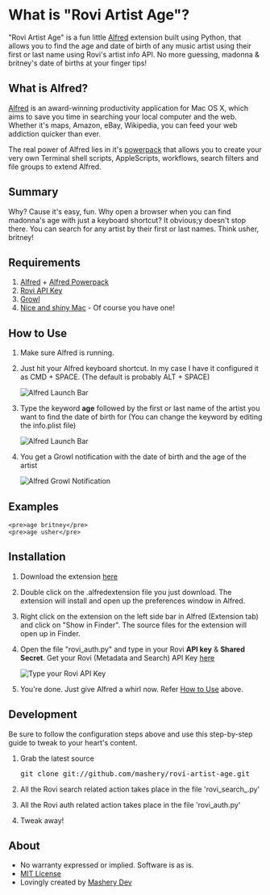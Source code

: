 # What is "Rovi Artist Age"?
 
"Rovi Artist Age" is a fun little [Alfred](http://www.alfredapp.com/) extension built using Python, that allows you to find the age and date of birth of any music artist using their first or last name using Rovi's artist info API. No more guessing, madonna & britney's date of births at your finger tips!

## What is Alfred?
[Alfred](http://alfredapp.com) is an award-winning productivity application for Mac OS X, which aims to save you time in searching your local computer and the web. Whether it's maps, Amazon, eBay, Wikipedia, you can feed your web addiction quicker than ever.

The real power of Alfred lies in it's [powerpack](http://www.alfredapp.com/powerpack/) that allows you to create your very own Terminal shell scripts, AppleScripts, workflows, search filters and file groups to extend Alfred.

## Summary

Why? Cause it's easy, fun. Why open a browser when you can find madonna's age with just a keyboard shortcut? It obvious;y doesn't stop there. You can search for any artist by their first or last names. Think usher, britney!

## Requirements

1. [Alfred](http://www.alfredapp.com/) + [Alfred Powerpack](http://www.alfredapp.com/powerpack/)
2. [Rovi API Key](http://developer.rovicorp.com)
3. [Growl](http://growl.info)
4. [Nice and shiny Mac](http://www.youtube.com/results?search_query=get+a+mac) - Of course you have one!

## How to Use

1. Make sure Alfred is running. 

2. Just hit your Alfred keyboard shortcut. In my case I have it configured it as CMD + SPACE. (The default is probably ALT + SPACE)

	![Alfred Launch Bar](https://github.com/mashery/rovi-artist-age/raw/master/development/images/alfred_launch_bar.png)
	
3. Type the keyword **age** followed by the first or last name of the artist you want to find the date of birth for (You can change the keyword by editing the info.plist file)

	![Alfred Launch Bar](https://github.com/mashery/rovi-artist-age/raw/master/development/images/alfred_launch_bar_fill.png)	
	
4. You get a Growl notification with the date of birth and the age of the artist

	![Alfred Growl Notification](https://github.com/mashery/rovi-artist-age/raw/master/development/images/alfred_growl.png)


## Examples ##
	<pre>age britney</pre>
	<pre>age usher</pre>

## Installation

1. Download the extension [here](https://github.com/mashery/rovi-artist-age/raw/master/rovi-artist-age.zip) 

2. Double click on the .alfredextension file you just download. The extension will install and open up the preferences window in Alfred.

3. Right click on the extension on the left side bar in Alfred (Extension tab) and click on "Show in Finder". The source files for the extension will open up in Finder. 

4. Open the file "rovi_auth.py" and type in your Rovi **API key** & **Shared Secret**. Get your Rovi (Metadata and Search) API Key [here](http://developer.rovicorp.com)

	![Type your Rovi API Key](https://github.com/mashery/rovi-artist-age/raw/master/development/images/rovi_api_key.png)

5. You're done. Just give Alfred a whirl now. Refer [How to Use](#how-to-use) above.

## Development

Be sure to follow the configuration steps above and use this step-by-step guide to tweak to your heart's content.

1. Grab the latest source
	<pre>git clone git://github.com/mashery/rovi-artist-age.git</pre>

2. All the Rovi search related action takes place in the file 'rovi\_search\_.py'

3. All the Rovi auth related action takes place in the file 'rovi_auth.py'

4. Tweak away!


## About 

* No warranty expressed or implied.  Software is as is.
* [MIT License](http://www.opensource.org/licenses/mit-license.html)
* Lovingly created by [Mashery Dev](http://dev.mashery.com)
